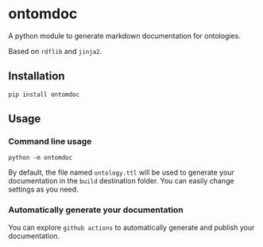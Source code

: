 # ontomdoc

A python module to generate markdown documentation for ontologies.

Based on `rdflib` and `jinja2`.

## Installation

`pip install ontomdoc`

## Usage

### Command line usage

`python -m ontomdoc`

By default, the file named `ontology.ttl` will be used to generate your documentation in the `build` destination folder.
You can easily change settings as you need.

### Automatically generate your documentation

You can explore `github actions` to automatically generate and publish your documentation.
